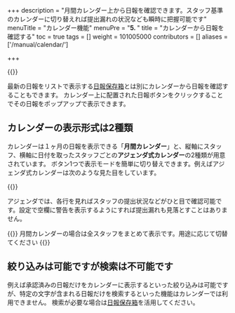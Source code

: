+++
description = "月間カレンダー上から日報を確認できます。スタッフ基準のカレンダーに切り替えれば提出漏れの状況なども瞬時に把握可能です"
menuTitle = "カレンダー機能"
menuPre = "<b>5. </b>"
title = "カレンダーから日報を確認する"
toc = true
tags = []
weight = 101005000
contributors = []
aliases = ['/manual/calendar/']

+++

{{<icatch filename="mapping-reports-to-calendar" msg="カレンダーから日報 を表示できます" title="カレンダーモードでは日報の提出日や枚数が月単位で俯瞰できます" fontsize="30px" alice="here" >}}

最新の日報をリストで表示する[日報保存箱](/docs/manual/read-report/list/)とは別にカレンダーから日報を確認することもできます。
カレンダー上に配置された日報ボタンをクリックすることでその日報をポップアップで表示できます。

## カレンダーの表示形式は2種類

カレンダーは１ヶ月の日報を表示できる「**月間カレンダー**」と、縦軸にスタッフ、横軸に日付を取ったスタッフごとの**アジェンダ式カレンダー**の2種類が用意されています。
ボタン1つで表示モードを簡単に切り替えできます。例えばアジェンダ式カレンダーは次のような見た目をしています。

{{<appscreen filename="agenda" title="アジェンダ式カレンダーの例。縦軸にスタッフ、横軸に日付の見た目をしており、スタッフ毎の状況を確認するのに適しています"  >}}

アジェンダでは、各行を見ればスタッフの提出状況などがひと目で確認可能です。設定で空欄に警告を表示するようにすれば提出漏れも見落とすことはありません。

{{<alice pos="right" icon="here">}}
月間カレンダーの場合は全スタッフをまとめて表示です。用途に応じて切替てください
{{</alice>}}

## 絞り込みは可能ですが検索は不可能です

例えば承認済みの日報だけをカレンダーに表示するといった絞り込みは可能ですが、特定の文字が含まれる日報だけを検索するといった機能はカレンダーでは利用できません。
検索が必要な場合は[日報保存箱](/docs/manual/read-report/list/)を活用してください。
